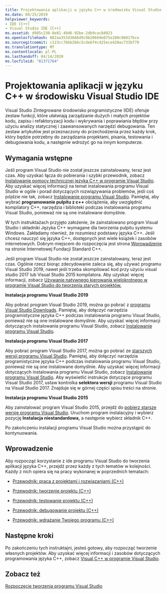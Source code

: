 ```yaml
---
title: Projektowania aplikacji w języku C++ w środowisku Visual Studio IDE
ms.date: 04/25/2019
helpviewer_keywords:
- IDE [C++]
- Visual Studio IDE [C++]
ms.assetid: d985c230-8e81-49d6-92be-2db9cac8d023
ms.openlocfilehash: 082aa353d3046d9c9b20669e075e200c96017bce
ms.sourcegitcommit: c123cc76bb2b6c5cde6f4c425ece420ac733bf70
ms.translationtype: MT
ms.contentlocale: pl-PL
ms.lasthandoff: 04/14/2020
ms.locfileid: "81371764"
---
```

# <a name="using-the-visual-studio-ide-for-c-desktop-development"></a>Projektowania aplikacji w języku C++ w środowisku Visual Studio IDE

Visual Studio Zintegrowane środowisko programistyczne (IDE) oferuje zestaw funkcji, które ułatwiają zarządzanie dużych i małych projektów kodu, zapisu i refaktoryzacji kodu i wykrywania i poprawiania błędów przy użyciu analizy statycznej i zaawansowanych narzędzi debugowania. Ten zestaw artykułów jest przeznaczony do przechodzenia przez każdy krok, który będzie potrzebny do zarządzania projektami, pisania, testowania i debugowania kodu, a następnie wdrożyć go na innym komputerze.

## <a name="prerequisites"></a>Wymagania wstępne

Jeśli program Visual Studio nie został jeszcze zainstalowany, teraz jest czas. Aby uzyskać łącza do pobierania i szybki przewodnik, zobacz [Instalowanie pomocy technicznej języka C++ w programie Visual Studio](../build/vscpp-step-0-installation.md). Aby uzyskać więcej informacji na temat instalowania programu Visual Studio w ogóle i porad dotyczących rozwiązywania problemów, jeśli coś pójdzie nie tak, zobacz [Instalowanie programu Visual Studio](/visualstudio/install/install-visual-studio). Pamiętaj, aby wybrać **programowanie pulpitu z c++** obciążenia, aby uwzględnić kompilatory C++, narzędzia i biblioteki podczas instalowania programu Visual Studio, ponieważ nie są one instalowane domyślnie.

W tych instruktażach przyjęto założenie, że zainstalowano program Visual Studio i składniki Języka C++ wymagane dla tworzenia pulpitu systemu Windows. Zakładamy również, że rozumiesz podstawy języka C++. Jeśli chcesz nauczyć się języka C++, dostępnych jest wiele książek i zasobów internetowych. Dobrym miejscem do rozpoczęcia jest strona [Wprowadzenie](https://isocpp.org/get-started) na stronie Internetowej Fundacji Standard C++.

Jeśli program Visual Studio nie został jeszcze zainstalowany, teraz jest czas. Ogólnie rzecz biorąc zdecydowanie zaleca się, aby używać programu Visual Studio 2019, nawet jeśli trzeba skompilować kod przy użyciu visual studio 2017 lub Visual Studio 2015 kompilatora. Aby uzyskać więcej informacji, zobacz [Używanie natywnego kierowania wielokrotnego w programie Visual Studio do tworzenia starych projektów.](../porting/use-native-multi-targeting.md)

**Instalacja programu Visual Studio 2019**

Aby pobrać program Visual Studio 2019, można go pobrać z [programu Visual Studio Downloads](https://www.visualstudio.com/downloads/). Pamiętaj, aby dołączyć narzędzia programistyczne języka C++ podczas instalowania programu Visual Studio, ponieważ nie są one instalowane domyślnie. Aby uzyskać więcej informacji dotyczących instalowania programu Visual Studio, zobacz [Instalowanie programu Visual Studio](/visualstudio/install/install-visual-studio).

**Instalacja programu Visual Studio 2017**

Aby pobrać program Visual Studio 2017, można go pobrać ze [starszych wersji programu Visual Studio](https://www.visualstudio.com/vs/older-downloads/). Pamiętaj, aby dołączyć narzędzia programistyczne języka C++ podczas instalowania programu Visual Studio, ponieważ nie są one instalowane domyślnie. Aby uzyskać więcej informacji dotyczących instalowania programu Visual Studio, zobacz [Instalowanie programu Visual Studio](/visualstudio/install/install-visual-studio). Aby wyświetlić instrukcje dotyczące programu Visual Studio 2017, ustaw kontrolka **selektora wersji** programu Visual Studio na Visual Studio 2017. Znajduje się w górnej części spisu treści na stronie.

**Instalacja programu Visual Studio 2015**

Aby zainstalować program Visual Studio 2015, przejdź do [pobierz starsze wersje programu Visual Studio](https://www.visualstudio.com/vs/older-downloads/). Uruchom program instalacyjny i wybierz pozycję **Instalacja niestandardowa,** a następnie wybierz składnik C++.

Po zakończeniu instalacji programu Visual Studio można przystąpić do kontynuowania.

## <a name="get-started"></a>Wprowadzenie

Aby rozpocząć korzystanie z ide programu Visual Studio do tworzenia aplikacji języka C++, przejdź przez każdy z tych tematów w kolejności. Każdy z nich opiera się na pracy wykonanej w poprzednich tematach:

- [Przewodnik: praca z projektami i rozwiązaniami (C++)](walkthrough-working-with-projects-and-solutions-cpp.md)

- [Przewodnik: tworzenie projektu (C++)](walkthrough-building-a-project-cpp.md)

- [Przewodnik: testowanie projektu (C++)](walkthrough-testing-a-project-cpp.md)

- [Przewodnik: debugowanie projektu (C++)](walkthrough-debugging-a-project-cpp.md)

- [Przewodnik: wdrażanie Twojego programu (C++)](walkthrough-deploying-your-program-cpp.md)

## <a name="next-steps"></a>Następne kroki

Po zakończeniu tych instruktajni, jesteś gotowy, aby rozpocząć tworzenie własnych projektów. Aby uzyskać więcej informacji i zasobów dotyczących programowania języka C++, zobacz [Visual C++ w programie Visual Studio](../overview/visual-cpp-in-visual-studio.md).

## <a name="see-also"></a>Zobacz też

[Rozpoczęcie tworzenia programu Visual Studio](/visualstudio/ide/get-started-developing-with-visual-studio)
